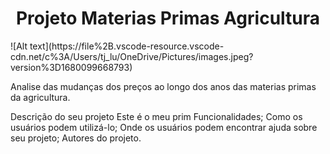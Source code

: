 <h1 align="center"> Projeto Materias Primas Agricultura </h1>
 ![Alt text](https://file%2B.vscode-resource.vscode-cdn.net/c%3A/Users/tj_lu/OneDrive/Pictures/images.jpeg?version%3D1680099668793)
 
 
 Analise das mudanças dos preços ao longo dos anos das materias primas da agricultura.

Descrição do seu projeto
Este é o meu prim
Funcionalidades;
Como os usuários podem utilizá-lo;
Onde os usuários podem encontrar ajuda sobre seu projeto;
Autores do projeto.